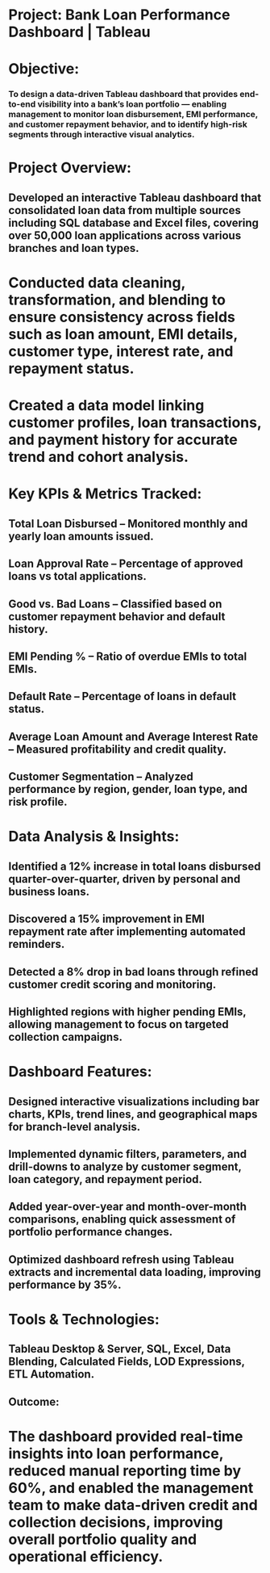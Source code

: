 # Project: Bank Loan Performance Dashboard | Tableau

# Objective:
### To design a data-driven Tableau dashboard that provides end-to-end visibility into a bank’s loan portfolio — enabling management to monitor loan disbursement, EMI performance, and customer repayment behavior, and to identify high-risk segments through interactive visual analytics.

# Project Overview:

## Developed an interactive Tableau dashboard that consolidated loan data from multiple sources including SQL database and Excel files, covering over 50,000 loan applications across various branches and loan types.

# Conducted data cleaning, transformation, and blending to ensure consistency across fields such as loan amount, EMI details, customer type, interest rate, and repayment status.

# Created a data model linking customer profiles, loan transactions, and payment history for accurate trend and cohort analysis.

# Key KPIs & Metrics Tracked:

## Total Loan Disbursed – Monitored monthly and yearly loan amounts issued.

## Loan Approval Rate – Percentage of approved loans vs total applications.

## Good vs. Bad Loans – Classified based on customer repayment behavior and default history.

## EMI Pending % – Ratio of overdue EMIs to total EMIs.

## Default Rate – Percentage of loans in default status.

## Average Loan Amount and Average Interest Rate – Measured profitability and credit quality.

## Customer Segmentation – Analyzed performance by region, gender, loan type, and risk profile.

# Data Analysis & Insights:

## Identified a 12% increase in total loans disbursed quarter-over-quarter, driven by personal and business loans.

## Discovered a 15% improvement in EMI repayment rate after implementing automated reminders.

## Detected a 8% drop in bad loans through refined customer credit scoring and monitoring.

## Highlighted regions with higher pending EMIs, allowing management to focus on targeted collection campaigns.

# Dashboard Features:

## Designed interactive visualizations including bar charts, KPIs, trend lines, and geographical maps for branch-level analysis.

## Implemented dynamic filters, parameters, and drill-downs to analyze by customer segment, loan category, and repayment period.

## Added year-over-year and month-over-month comparisons, enabling quick assessment of portfolio performance changes.

## Optimized dashboard refresh using Tableau extracts and incremental data loading, improving performance by 35%.

# Tools & Technologies:

## Tableau Desktop & Server, SQL, Excel, Data Blending, Calculated Fields, LOD Expressions, ETL Automation.

## Outcome:
# The dashboard provided real-time insights into loan performance, reduced manual reporting time by 60%, and enabled the management team to make data-driven credit and collection decisions, improving overall portfolio quality and operational efficiency.
